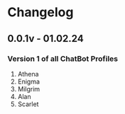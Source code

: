 # Changelog 

## 0.0.1v - 01.02.24

### Version 1 of all ChatBot Profiles

1. Athena
2. Enigma
3. Milgrim
4. Alan 
5. Scarlet